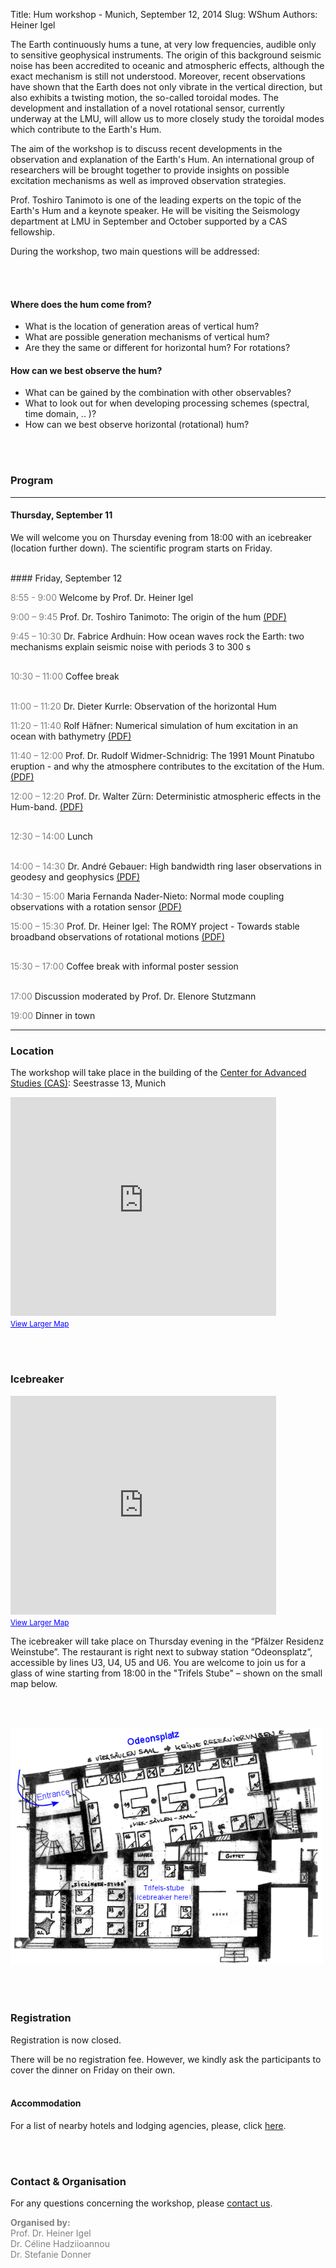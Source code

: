 Title: Hum workshop - Munich, September 12, 2014
Slug: WShum
Authors: Heiner Igel


The Earth continuously hums a tune, at very low frequencies, audible only to 
sensitive geophysical instruments. The origin of this background seismic noise has 
been accredited to oceanic and atmospheric effects, although the exact mechanism is still 
not understood. Moreover, recent observations have shown that the Earth does not only vibrate 
in the vertical direction, but also exhibits a twisting motion, the so-called toroidal modes. 
The development and installation of a novel rotational sensor, currently underway at the LMU, 
will allow us to more closely study the toroidal modes which contribute to the Earth's Hum. 

The aim of the workshop is to discuss recent developments in the observation and explanation 
of the Earth's Hum. An international group of researchers will be brought together to provide 
insights on possible excitation mechanisms as well as improved observation strategies. 

Prof. Toshiro Tanimoto is one of the leading experts on the topic of the Earth's Hum and a keynote speaker. 
He will be visiting the Seismology department at LMU in September and October supported by a CAS fellowship.  


During the workshop, two main questions will be addressed: 

<br></br>

#### Where does the hum come from?
- What is the location of generation areas of vertical hum?
- What are possible generation mechanisms of vertical hum?
- Are they the same or different for horizontal hum? For rotations?

#### How can we best observe the hum?
- What can be gained by the combination with other observables? 
- What to look out for when developing processing schemes (spectral, time domain, .. )?
- How can we best observe horizontal (rotational) hum?

<br></br>

### Program
---
#### Thursday, September 11
We will welcome you on Thursday evening from 18:00 with an icebreaker (location further down). The scientific program starts on Friday.

<br>
#### Friday, September 12

<span style="color:gray">8:55 - 9:00</span>  Welcome by Prof. Dr. Heiner Igel

<span style="color:gray">9:00 – 9:45</span>  Prof. Dr. Toshiro Tanimoto: The origin of the hum [(PDF)](../docs/Toshiro_Tanimoto.pdf)

<span style="color:gray">9:45 – 10:30</span> Dr. Fabrice Ardhuin: How ocean waves rock the Earth: two mechanisms explain seismic noise with periods 3 to 300 s

<span style="color:gray; line-height: 50px;">10:30 – 11:00</span> Coffee break

<span style="color:gray">11:00 – 11:20</span> Dr. Dieter Kurrle: Observation of the horizontal Hum

<span style="color:gray">11:20 – 11:40</span> Rolf H&auml;fner: Numerical simulation of hum excitation in an ocean with bathymetry [(PDF)](../docs/Rolf_Haefner.pdf)

<span style="color:gray">11:40 – 12:00</span> Prof. Dr. Rudolf Widmer-Schnidrig: The 1991 Mount Pinatubo eruption - and why the atmosphere contributes to the excitation of the Hum. [(PDF)](../docs/Rudolf_Widmer-Schnidrig.pdf)

<span style="color:gray">12:00 – 12:20</span> Prof. Dr. Walter Z&uuml;rn: Deterministic atmospheric effects in the Hum-band. [(PDF)](../docs/Walter_Zuern.pdf)

<span style="color:gray; line-height: 50px;">12:30 – 14:00</span> Lunch


<span style="color:gray">14:00 – 14:30</span> Dr. Andr&eacute; Gebauer: High bandwidth ring laser observations in geodesy and geophysics [(PDF)](../docs/Andre_Gebauer.pdf)

<span style="color:gray">14:30 – 15:00</span> Maria Fernanda Nader-Nieto: Normal mode coupling observations with a rotation sensor [(PDF)](../docs/Maria_Nader-Nieto.pdf)

<span style="color:gray">15:00 – 15:30</span> Prof. Dr. Heiner Igel: The ROMY project - Towards stable broadband observations of rotational motions [(PDF)](../docs/Heiner_Igel.pdf)

<span style="color:gray;  line-height: 50px;">15:30 – 17:00</span> Coffee break with informal poster session

<span style="color:gray">17:00</span> Discussion moderated by Prof. Dr. Elenore Stutzmann

<span style="color:gray">19:00</span> Dinner in town 


---

### Location

The workshop will take place in the building of the [Center for Advanced Studies (CAS)](http://www.en.cas.uni-muenchen.de/about_us/index.html): Seestrasse 13, Munich

<iframe width="425" height="350" frameborder="0" scrolling="no" marginheight="0" marginwidth="0" src="https://maps.google.com/maps?f=q&amp;source=s_q&amp;hl=en&amp;geocode=&amp;q=Seestra%C3%9Fe+13+80802+Munich&amp;aq=&amp;sll=37.0625,-95.677068&amp;sspn=52.77044,82.529297&amp;ie=UTF8&amp;hq=&amp;hnear=Seestra%C3%9Fe+13,+Schwabing-Freimann+80802+M%C3%BCnchen,+Germany&amp;t=m&amp;z=14&amp;ll=48.158793,11.590317&amp;output=embed"></iframe><br /><small><a href="https://maps.google.com/maps?f=q&amp;source=embed&amp;hl=en&amp;geocode=&amp;q=Seestra%C3%9Fe+13+80802+Munich&amp;aq=&amp;sll=37.0625,-95.677068&amp;sspn=52.77044,82.529297&amp;ie=UTF8&amp;hq=&amp;hnear=Seestra%C3%9Fe+13,+Schwabing-Freimann+80802+M%C3%BCnchen,+Germany&amp;t=m&amp;z=14&amp;ll=48.158793,11.590317" style="color:#0000FF;text-align:left">View Larger Map</a></small>

<br></br>

### Icebreaker

<iframe width="425" height="350" frameborder="0" scrolling="no" marginheight="0" marginwidth="0" src="https://maps.google.de/maps?client=opera&amp;oe=utf-8&amp;channel=suggest&amp;ie=UTF8&amp;fb=1&amp;gl=de&amp;sll=48.141783,11.577953&amp;sspn=0.0219934,0.0439462&amp;cid=574362365487061064&amp;q=pf%C3%A4lzer+weinstube+m%C3%BCnchen&amp;hq=&amp;hnear=&amp;ll=48.141783,11.577953&amp;spn=0.006295,0.006295&amp;t=m&amp;output=embed"></iframe><br /><small><a href="https://maps.google.de/maps?client=opera&amp;oe=utf-8&amp;channel=suggest&amp;ie=UTF8&amp;fb=1&amp;gl=de&amp;sll=48.141783,11.577953&amp;sspn=0.0219934,0.0439462&amp;cid=574362365487061064&amp;q=pf%C3%A4lzer+weinstube+m%C3%BCnchen&amp;hq=&amp;hnear=&amp;ll=48.141783,11.577953&amp;spn=0.006295,0.006295&amp;t=m&amp;source=embed" style="color:#0000FF;text-align:left">View Larger Map</a></small>

The icebreaker will take place on Thursday evening in the “Pfälzer Residenz Weinstube”. The restaurant is right next to subway station “Odeonsplatz”, accessible by lines U3, U4, U5 and U6. You are welcome to join us for a glass of wine starting from 18:00 in the "Trifels Stube" – shown on the small map below.

<br></br>

<div>
        <img style="max-height: 500px; max-width: 500px" src="../images/WShum/weinstube_room.png" alt="weinstube" class="img-circle media-object">
</div>


<br></br>

### Registration
Registration is now closed. 

There will be no registration fee. However, we kindly ask the participants to cover the dinner on Friday on their own.
<br></br>

#### Accommodation
For a list of nearby hotels and lodging agencies, please, click [here](http://www.geophysik.uni-muenchen.de/welcome/accommodations?set_language=en).

<br></br>



### Contact & Organisation

For any questions concerning the workshop, please <a href="mailto:hadzii@geophysik.uni-muenchen.de">contact us</a>.

<span style="color:gray"><b>Organised by:</b> </br>
Prof. Dr. Heiner Igel</br>
Dr. C&eacute;line Hadziioannou</br>
Dr. Stefanie Donner  </span>
  











